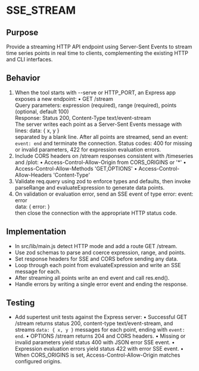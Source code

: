# SSE_STREAM

## Purpose
Provide a streaming HTTP API endpoint using Server-Sent Events to stream time series points in real time to clients, complementing the existing HTTP and CLI interfaces.

## Behavior
1. When the tool starts with --serve or HTTP_PORT, an Express app exposes a new endpoint:
   • GET /stream  
     Query parameters: expression (required), range (required), points (optional, default 100)  
     Response: Status 200, Content-Type text/event-stream  
     The server writes each point as a Server-Sent Events message with lines:
       data: { x, y }  
     separated by a blank line. After all points are streamed, send an event: `event: end` and terminate the connection.
     Status codes: 400 for missing or invalid parameters, 422 for expression evaluation errors.
2. Include CORS headers on /stream responses consistent with /timeseries and /plot:
   • Access-Control-Allow-Origin from CORS_ORIGINS or '*'
   • Access-Control-Allow-Methods 'GET,OPTIONS'
   • Access-Control-Allow-Headers 'Content-Type'
3. Validate req.query using zod to enforce types and defaults, then invoke parseRange and evaluateExpression to generate data points.
4. On validation or evaluation error, send an SSE event of type error:
   event: error  
   data: { error: <message> }  
   then close the connection with the appropriate HTTP status code.

## Implementation
- In src/lib/main.js detect HTTP mode and add a route GET /stream.
- Use zod schemas to parse and coerce expression, range, and points.
- Set response headers for SSE and CORS before sending any data.
- Loop through each point from evaluateExpression and write an SSE message for each.
- After streaming all points write an end event and call res.end().
- Handle errors by writing a single error event and ending the response.

## Testing
- Add supertest unit tests against the Express server:
  • Successful GET /stream returns status 200, content-type text/event-stream, and streams `data: { x, y }` messages for each point, ending with `event: end`.
  • OPTIONS /stream returns 204 and CORS headers.
  • Missing or invalid parameters yield status 400 with JSON error SSE event.
  • Expression evaluation errors yield status 422 with error SSE event.
  • When CORS_ORIGINS is set, Access-Control-Allow-Origin matches configured origins.